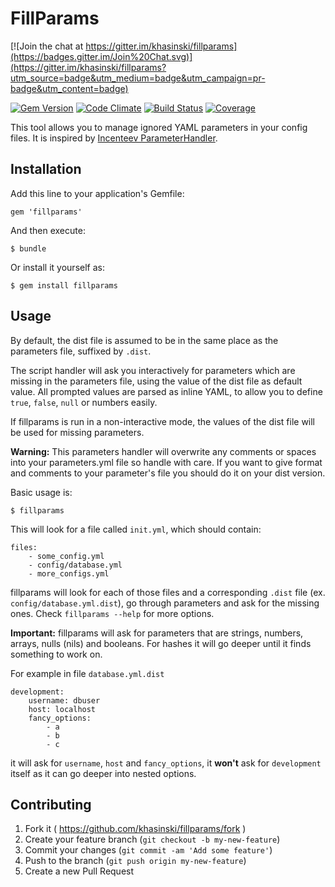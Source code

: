 # FillParams

[![Join the chat at https://gitter.im/khasinski/fillparams](https://badges.gitter.im/Join%20Chat.svg)](https://gitter.im/khasinski/fillparams?utm_source=badge&utm_medium=badge&utm_campaign=pr-badge&utm_content=badge)

[![Gem Version](https://badge.fury.io/rb/fillparams.svg)](http://badge.fury.io/rb/fillparams)
[![Code Climate](https://codeclimate.com/github/khasinski/fillparams.png)](https://codeclimate.com/github/khasinski/fillparams)
[![Build Status](https://travis-ci.org/khasinski/fillparams.svg?branch=master)](https://travis-ci.org/khasinski/fillparams)
[![Coverage](https://codeclimate.com/github/khasinski/fillparams/coverage.png)](https://codeclimate.com/github/khasinski/fillparams)

This tool allows you to manage ignored YAML parameters in your config files. 
It is inspired by [Incenteev ParameterHandler](https://github.com/Incenteev/ParameterHandler).

## Installation

Add this line to your application's Gemfile:

    gem 'fillparams'

And then execute:

    $ bundle

Or install it yourself as:

    $ gem install fillparams

## Usage

By default, the dist file is assumed to be in the same place as the parameters
file, suffixed by ``.dist``.

The script handler will ask you interactively for parameters which are missing
in the parameters file, using the value of the dist file as default value.
All prompted values are parsed as inline YAML, to allow you to define ``true``,
``false``, ``null`` or numbers easily.

If fillparams is run in a non-interactive mode, the values of the dist file
will be used for missing parameters.

**Warning:** This parameters handler will overwrite any comments or spaces into
your parameters.yml file so handle with care. If you want to give format
and comments to your parameter's file you should do it on your dist version.

Basic usage is:

    $ fillparams
    
This will look for a file called `init.yml`, which should contain:

    files:
        - some_config.yml
        - config/database.yml
        - more_configs.yml
        
fillparams will look for each of those files and a corresponding ``.dist`` file (ex. ``config/database.yml.dist``),
go through parameters and ask for the missing ones. Check ``fillparams --help`` for more options. 

**Important:** fillparams will ask for parameters that are strings, numbers, arrays, nulls (nils) and booleans. For
hashes it will go deeper until it finds something to work on.

For example in file ``database.yml.dist``

    development:
        username: dbuser
        host: localhost
        fancy_options: 
            - a
            - b
            - c

it will ask for `username`, `host` and `fancy_options`, it **won't** ask for `development` itself as it can go deeper into nested options.

## Contributing

1. Fork it ( https://github.com/khasinski/fillparams/fork )
2. Create your feature branch (`git checkout -b my-new-feature`)
3. Commit your changes (`git commit -am 'Add some feature'`)
4. Push to the branch (`git push origin my-new-feature`)
5. Create a new Pull Request
